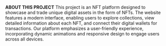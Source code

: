 **ABOUT THIS PROJECT**
This project is an NFT platform designed to showcase and trade unique digital assets in the form of NFTs. The website features a modern interface, enabling users to explore collections, view detailed information about each NFT, and connect their digital wallets for transactions. Our platform emphasizes a user-friendly experience, incorporating dynamic animations and responsive design to engage users across all devices.

